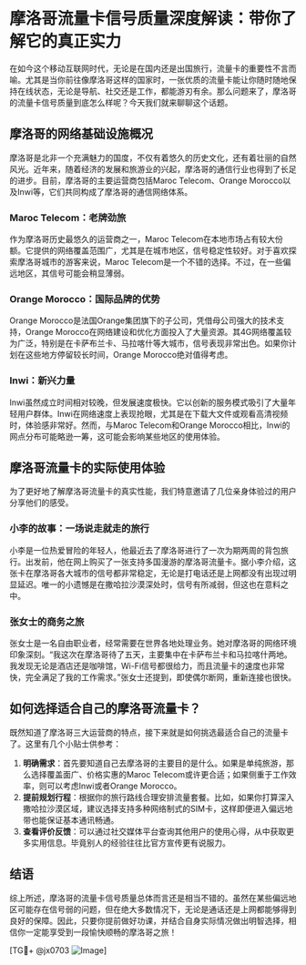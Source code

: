 # 摩洛哥流量卡信号质量深度解读：带你了解它的真正实力

在如今这个移动互联网时代，无论是在国内还是出国旅行，流量卡的重要性不言而喻。尤其是当你前往像摩洛哥这样的国家时，一张优质的流量卡能让你随时随地保持在线状态，无论是导航、社交还是工作，都能游刃有余。那么问题来了，摩洛哥的流量卡信号质量到底怎么样呢？今天我们就来聊聊这个话题。

## 摩洛哥的网络基础设施概况

摩洛哥是北非一个充满魅力的国度，不仅有着悠久的历史文化，还有着壮丽的自然风光。近年来，随着经济的发展和旅游业的兴起，摩洛哥的通信行业也得到了长足的进步。目前，摩洛哥的主要运营商包括Maroc Telecom、Orange Morocco以及Inwi等，它们共同构成了摩洛哥的通信网络体系。

### Maroc Telecom：老牌劲旅

作为摩洛哥历史最悠久的运营商之一，Maroc Telecom在本地市场占有较大份额。它提供的网络覆盖范围广，尤其是在城市地区，信号稳定性较好。对于喜欢探索摩洛哥城市的游客来说，Maroc Telecom是一个不错的选择。不过，在一些偏远地区，其信号可能会稍显薄弱。

### Orange Morocco：国际品牌的优势

Orange Morocco是法国Orange集团旗下的子公司，凭借母公司强大的技术支持，Orange Morocco在网络建设和优化方面投入了大量资源。其4G网络覆盖较为广泛，特别是在卡萨布兰卡、马拉喀什等大城市，信号表现非常出色。如果你计划在这些地方停留较长时间，Orange Morocco绝对值得考虑。

### Inwi：新兴力量

Inwi虽然成立时间相对较晚，但发展速度极快。它以创新的服务模式吸引了大量年轻用户群体。Inwi在网络速度上表现抢眼，尤其是在下载大文件或观看高清视频时，体验感非常好。然而，与Maroc Telecom和Orange Morocco相比，Inwi的网点分布可能略逊一筹，这可能会影响某些地区的使用体验。

## 摩洛哥流量卡的实际使用体验

为了更好地了解摩洛哥流量卡的真实性能，我们特意邀请了几位亲身体验过的用户分享他们的感受。

### 小李的故事：一场说走就走的旅行

小李是一位热爱冒险的年轻人，他最近去了摩洛哥进行了一次为期两周的背包旅行。出发前，他在网上购买了一张支持多国漫游的摩洛哥流量卡。据小李介绍，这张卡在摩洛哥各大城市的信号都非常稳定，无论是打电话还是上网都没有出现过明显延迟。唯一的小遗憾是在撒哈拉沙漠深处时，信号有所减弱，但这也在意料之中。

### 张女士的商务之旅

张女士是一名自由职业者，经常需要在世界各地处理业务。她对摩洛哥的网络环境印象深刻。“我这次在摩洛哥待了五天，主要集中在卡萨布兰卡和马拉喀什两地。我发现无论是酒店还是咖啡馆，Wi-Fi信号都很给力，而且流量卡的速度也非常快，完全满足了我的工作需求。”张女士还提到，即使偶尔断网，重新连接也很快。

## 如何选择适合自己的摩洛哥流量卡？

既然知道了摩洛哥三大运营商的特点，接下来就是如何挑选最适合自己的流量卡了。这里有几个小贴士供参考：

1. **明确需求**：首先要知道自己去摩洛哥的主要目的是什么。如果是单纯旅游，那么选择覆盖面广、价格实惠的Maroc Telecom或许更合适；如果侧重于工作效率，则可以考虑Inwi或者Orange Morocco。
2. **提前规划行程**：根据你的旅行路线合理安排流量套餐。比如，如果你打算深入撒哈拉沙漠区域，建议选择支持多种网络制式的SIM卡，这样即便进入偏远地带也能保证基本通讯畅通。
3. **查看评价反馈**：可以通过社交媒体平台查询其他用户的使用心得，从中获取更多实用信息。毕竟别人的经验往往比官方宣传更有说服力。

## 结语

综上所述，摩洛哥的流量卡信号质量总体而言还是相当不错的。虽然在某些偏远地区可能存在信号弱的问题，但在绝大多数情况下，无论是通话还是上网都能够得到良好的保障。因此，只要你提前做好功课，并结合自身实际情况做出明智选择，相信你一定能享受到一段愉快顺畅的摩洛哥之旅！

[TG💪+ @jx0703 ![Image](https://github.com/user-attachments/assets/dbca1d08-cadb-493c-b0ec-ad6f7a83f270)]